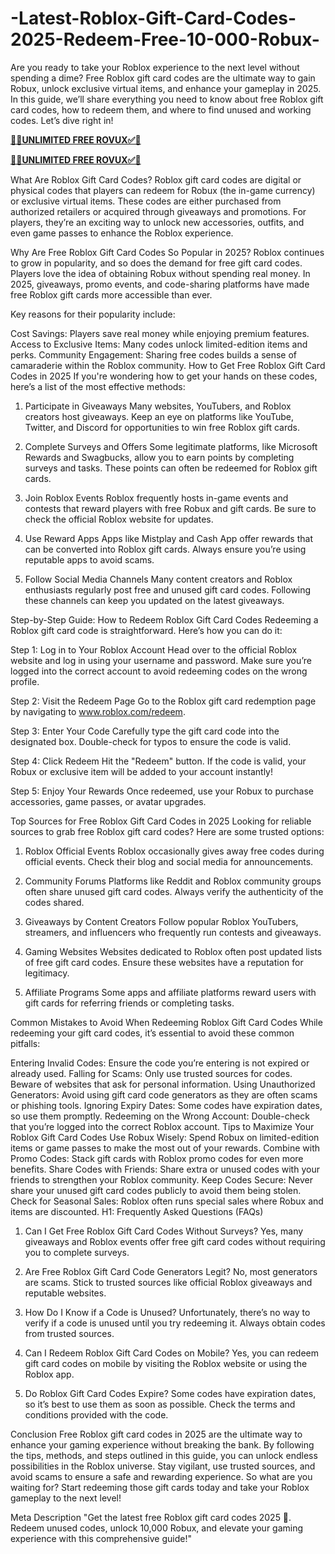 # -Latest-Roblox-Gift-Card-Codes-2025-Redeem-Free-10-000-Robux-

Are you ready to take your Roblox experience to the next level without spending a dime? Free Roblox gift card codes are the ultimate way to gain Robux, unlock exclusive virtual items, and enhance your gameplay in 2025. In this guide, we’ll share everything you need to know about free Roblox gift card codes, how to redeem them, and where to find unused and working codes. Let’s dive right in!


**[🔴✅UNLIMITED FREE ROVUX✅🔴](https://bestoffers1.xyz/free-robux/)**

**[🔴✅UNLIMITED FREE ROVUX✅🔴](https://bestoffers1.xyz/free-robux/)**

What Are Roblox Gift Card Codes?
Roblox gift card codes are digital or physical codes that players can redeem for Robux (the in-game currency) or exclusive virtual items. These codes are either purchased from authorized retailers or acquired through giveaways and promotions. For players, they’re an exciting way to unlock new accessories, outfits, and even game passes to enhance the Roblox experience.

Why Are Free Roblox Gift Card Codes So Popular in 2025?
Roblox continues to grow in popularity, and so does the demand for free gift card codes. Players love the idea of obtaining Robux without spending real money. In 2025, giveaways, promo events, and code-sharing platforms have made free Roblox gift cards more accessible than ever.

Key reasons for their popularity include:

Cost Savings: Players save real money while enjoying premium features.
Access to Exclusive Items: Many codes unlock limited-edition items and perks.
Community Engagement: Sharing free codes builds a sense of camaraderie within the Roblox community.
How to Get Free Roblox Gift Card Codes in 2025
If you're wondering how to get your hands on these codes, here’s a list of the most effective methods:

1. Participate in Giveaways
Many websites, YouTubers, and Roblox creators host giveaways. Keep an eye on platforms like YouTube, Twitter, and Discord for opportunities to win free Roblox gift cards.

2. Complete Surveys and Offers
Some legitimate platforms, like Microsoft Rewards and Swagbucks, allow you to earn points by completing surveys and tasks. These points can often be redeemed for Roblox gift cards.

3. Join Roblox Events
Roblox frequently hosts in-game events and contests that reward players with free Robux and gift cards. Be sure to check the official Roblox website for updates.

4. Use Reward Apps
Apps like Mistplay and Cash App offer rewards that can be converted into Roblox gift cards. Always ensure you’re using reputable apps to avoid scams.

5. Follow Social Media Channels
Many content creators and Roblox enthusiasts regularly post free and unused gift card codes. Following these channels can keep you updated on the latest giveaways.

Step-by-Step Guide: How to Redeem Roblox Gift Card Codes
Redeeming a Roblox gift card code is straightforward. Here’s how you can do it:

Step 1: Log in to Your Roblox Account
Head over to the official Roblox website and log in using your username and password. Make sure you’re logged into the correct account to avoid redeeming codes on the wrong profile.

Step 2: Visit the Redeem Page
Go to the Roblox gift card redemption page by navigating to www.roblox.com/redeem.

Step 3: Enter Your Code
Carefully type the gift card code into the designated box. Double-check for typos to ensure the code is valid.

Step 4: Click Redeem
Hit the "Redeem" button. If the code is valid, your Robux or exclusive item will be added to your account instantly!

Step 5: Enjoy Your Rewards
Once redeemed, use your Robux to purchase accessories, game passes, or avatar upgrades.

Top Sources for Free Roblox Gift Card Codes in 2025
Looking for reliable sources to grab free Roblox gift card codes? Here are some trusted options:

1. Roblox Official Events
Roblox occasionally gives away free codes during official events. Check their blog and social media for announcements.

2. Community Forums
Platforms like Reddit and Roblox community groups often share unused gift card codes. Always verify the authenticity of the codes shared.

3. Giveaways by Content Creators
Follow popular Roblox YouTubers, streamers, and influencers who frequently run contests and giveaways.

4. Gaming Websites
Websites dedicated to Roblox often post updated lists of free gift card codes. Ensure these websites have a reputation for legitimacy.

5. Affiliate Programs
Some apps and affiliate platforms reward users with gift cards for referring friends or completing tasks.

Common Mistakes to Avoid When Redeeming Roblox Gift Card Codes
While redeeming your gift card codes, it’s essential to avoid these common pitfalls:

Entering Invalid Codes: Ensure the code you’re entering is not expired or already used.
Falling for Scams: Only use trusted sources for codes. Beware of websites that ask for personal information.
Using Unauthorized Generators: Avoid using gift card code generators as they are often scams or phishing tools.
Ignoring Expiry Dates: Some codes have expiration dates, so use them promptly.
Redeeming on the Wrong Account: Double-check that you’re logged into the correct Roblox account.
Tips to Maximize Your Roblox Gift Card Codes
Use Robux Wisely: Spend Robux on limited-edition items or game passes to make the most out of your rewards.
Combine with Promo Codes: Stack gift cards with Roblox promo codes for even more benefits.
Share Codes with Friends: Share extra or unused codes with your friends to strengthen your Roblox community.
Keep Codes Secure: Never share your unused gift card codes publicly to avoid them being stolen.
Check for Seasonal Sales: Roblox often runs special sales where Robux and items are discounted.
H1: Frequently Asked Questions (FAQs)
1. Can I Get Free Roblox Gift Card Codes Without Surveys?
Yes, many giveaways and Roblox events offer free gift card codes without requiring you to complete surveys.

2. Are Free Roblox Gift Card Code Generators Legit?
No, most generators are scams. Stick to trusted sources like official Roblox giveaways and reputable websites.

3. How Do I Know if a Code is Unused?
Unfortunately, there’s no way to verify if a code is unused until you try redeeming it. Always obtain codes from trusted sources.

4. Can I Redeem Roblox Gift Card Codes on Mobile?
Yes, you can redeem gift card codes on mobile by visiting the Roblox website or using the Roblox app.

5. Do Roblox Gift Card Codes Expire?
Some codes have expiration dates, so it’s best to use them as soon as possible. Check the terms and conditions provided with the code.

Conclusion
Free Roblox gift card codes in 2025 are the ultimate way to enhance your gaming experience without breaking the bank. By following the tips, methods, and steps outlined in this guide, you can unlock endless possibilities in the Roblox universe. Stay vigilant, use trusted sources, and avoid scams to ensure a safe and rewarding experience. So what are you waiting for? Start redeeming those gift cards today and take your Roblox gameplay to the next level!

Meta Description
"Get the latest free Roblox gift card codes 2025 🎁. Redeem unused codes, unlock 10,000 Robux, and elevate your gaming experience with this comprehensive guide!"






